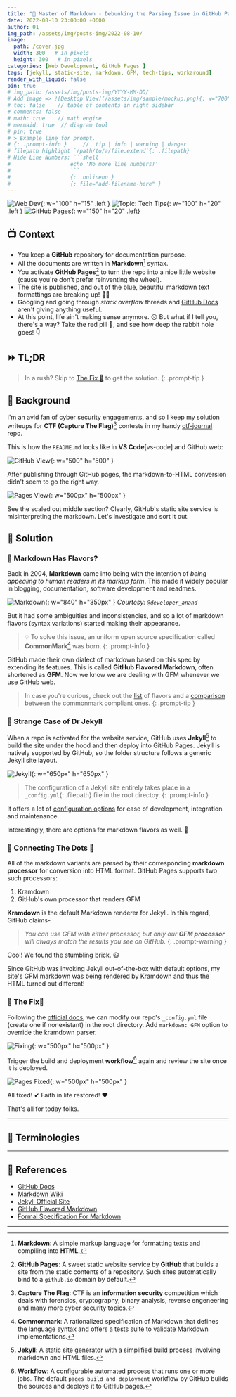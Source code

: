```yaml
---
title: "🎯 Master of Markdown - Debunking the Parsing Issue in GitHub Pages"
date: 2022-08-10 23:00:00 +0600
author: 01
img_path: /assets/img/posts-img/2022-08-10/
image:
  path: /cover.jpg
  width: 300   # in pixels
  height: 300   # in pixels 
categories: [Web Development, GitHub Pages ]
tags: [jekyll, static-site, markdown, GFM, tech-tips, workaround]  
render_with_liquid: false
pin: true
# img_path: /assets/img/posts-img/YYYY-MM-DD/
# Add image => ![Desktop View](/assets/img/sample/mockup.png){: w="700" h="400" }
# toc: false    // table of contents in right sidebar
# comments: false
# math: true    // math engine
# mermaid: true  // diagram tool
# pin: true
# > Example line for prompt.
# {: .prompt-info }     //  tip | info | warning | danger
# filepath highlight `/path/to/a/file.extend`{: .filepath}
# Hide Line Numbers: ```shell
#                   echo 'No more line numbers!'
#                   ```
#                   {: .nolineno }
#                   {: file="add-filename-here" }
---
```


![Web Dev](https://img.shields.io/badge/Domain-Web%20Dev-blue.svg){: w="100" h="15" .left }
![Topic: Tech Tips](https://img.shields.io/badge/Category-Tech%20Tips-green.svg){: w="100" h="20" .left }
![GitHub Pages](https://img.shields.io/badge/Environment-GitHub%20Pages-darkgreen.svg){: w="150" h="20" .left}
<br>

## 📺 Context
 
* You keep a **GitHub** repository for documentation purpose.
* All the documents are written in **Markdown**[^markdown] syntax.
* You activate **GitHub Pages**[^github-pages] to turn the repo into a nice little website (cause you're don't prefer reinventing the wheel).
* The site is published, and out of the blue, beautiful markdown text formattings are breaking up! 🤦‍♂️  
* Googling and going through _stack overflow_ threads and [GitHub Docs](https://docs.github.com/) aren't giving anything useful. 
* At this point, life ain't making sense anymore. ☹ But what if I tell you, there's a way? Take the red pill 💊, and see how deep the rabbit hole goes! 👇 

## ⏩ TL;DR

> In a rush? Skip to [The Fix 🔨](#-the-fix) to get the solution.
{: .prompt-tip } 

## 🍦 Background

I'm an avid fan of cyber security engagements, and so I keep my solution writeups for **CTF (Capture The Flag)**[^capture-the-flag] contests in my handy [ctf-journal](https://github.com/bijoy26/ctf-journal) repo.

This is how the `README.md` looks like in **VS Code**[vs-code] and GitHub web:
 
![GitHub View](gh-view.png){: w="500" h="500" }

After publishing through GitHub pages, the markdown-to-HTML conversion didn't seem to go the right way.

![Pages View](pages-view.png){: w="500px" h="500px" }

See the scaled out middle section? Clearly, GitHub's static site service is misinterpreting the markdown. Let's investigate and sort it out.

## 🔎 Solution

### **📌 Markdown Has Flavors?**

Back in 2004, **Markdown** came into being  with the intention of _being appealing to human readers in its markup form_. This made it widely popular in blogging, documentation, software development and readmes.

![Markdown](mark.png){: w="840" h="350px" }
_Courtesy: `@developer_anand`_

But it had some ambiguities and inconsistencies, and so a lot of markdown flavors (syntax variations) started making their appearance. 

> 💡 To solve this issue, an uniform open source specification called **CommonMark**[^commonmark] was born. 
{: .prompt-info } 

GitHub made their own dialect of markdown based on this spec by extending its features. This is called **GitHub Flavored Markdown**, often shortened as **GFM**. Now we know we are dealing with GFM whenever we use GitHub web.

> In case you're curious, check out the [list](https://github.com/commonmark/commonmark-spec/wiki/markdown-flavors) of flavors and a [comparison](https://gist.github.com/vimtaai/99f8c89e7d3d02a362117284684baa0f) between the commonmark compliant ones.
{: .prompt-tip } 

### **📌 Strange Case of Dr Jekyll**

When a repo is activated for the website service, GitHub uses **Jekyll**[^jekyll] to build the site under the hood and then deploy into GitHub Pages. Jekyll is natively supported by GitHub, so the folder structure follows a generic Jekyll site layout.

![Jekyll](jekyll.png){: w="650px" h="650px" }

> The configuration of a Jekyll site entirely takes place in a `_config.yml`{: .filepath} file in the root directoy. 
{: .prompt-info } 

It offers a lot of [configuration options](https://jekyllrb.com/docs/configuration/options/) for ease of development, integration and maintenance. 

Interestingly, there are options for markdown flavors as well. 🤔

### **📌 Connecting The Dots 🧵** 

All of the markdown variants are parsed by their corresponding  **markdown processor** for conversion into HTML format. GitHub Pages supports two such processors: 
1. Kramdown  
2. GitHub's own processor that renders GFM

**Kramdown** is the default Markdown renderer for Jekyll.
In this regard, GitHub claims-
> _You can use GFM with either processor, but only our **GFM processor** will always match the results you see on GitHub._
{: .prompt-warning }

Cool! We found the stumbling brick. 😃 

Since GitHub was invoking Jekyll out-of-the-box with default options, my site's GFM markdown was being rendered by Kramdown and thus the HTML turned out different!

 
### **📌 The Fix🔨** 

Following the [official docs](https://docs.github.com/en/pages/setting-up-a-github-pages-site-with-jekyll/setting-a-markdown-processor-for-your-github-pages-site-using-jekyll), we can modify our repo's `_config.yml` file (create one if nonexistant) in the root directory. Add `markdown: GFM` option to override the kramdown parser.

![Fixing](fix.png){: w="500px" h="500px" }

Trigger the build and deployment **workflow**[^workflow] again and review the site once it is deployed.
 

![Pages Fixed](pages-fix.png){: w="500px" h="500px" }

All fixed! ✔ Faith in life restored! ❤

That's all for today folks.

---
## 🧲 Terminologies

[^markdown]: **Markdown**: A simple markup language for formatting texts and compiling into **HTML**.

[^github-pages]: **GitHub Pages**: A sweet static website service by **GitHub** that builds a site from the static contents of a repository. Such sites automatically bind to a `github.io` domain by default.


[^capture-the-flag]: **Capture The Flag**: CTF is an **information security** competition which deals with forensics, cryptography, binary analysis, reverse engeneering and many more cyber security topics.

[^vs-code]: **VS Code**: Visual Studio Code is a code editor by **Microsoft** for building and debugging modern web and cloud applications.

[^jekyll]: **Jekyll**: A static site generator with a simplified build process involving markdown and HTML files.

[^commonmark]: **Commonmark**: A rationalized specification of Markdown that defines the language syntax and offers a tests suite to validate Markdown implementations.

[^workflow]: **Workflow**: A configurable automated process that runs one or more jobs. The default `pages build and deployment` workflow by GitHub builds the sources and deploys it to GitHub pages. 

---

## 📝 References  

- [GitHub Docs](https://docs.github.com/en/pages/setting-up-a-github-pages-site-with-jekyll/setting-a-markdown-processor-for-your-github-pages-site-using-jekyll) 
- [Markdown Wiki](https://en.wikipedia.org/wiki/Markdown#:~:text=10%20External%20links-,History,the%20true%20structured%20text%20format%E2%80%9D.)
- [Jekyll Official Site](https://jekyllrb.com/)
- [GitHub Flavored Markdown](https://github.github.com/gfm/#what-is-github-flavored-markdown-)
- [Formal Specification For Markdown](https://www.smashingmagazine.com/2020/12/commonmark-formal-specification-markdown/)

---